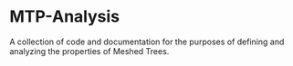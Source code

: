 # MTP-Analysis

A collection of code and documentation for the purposes of defining and analyzing the properties of Meshed Trees.